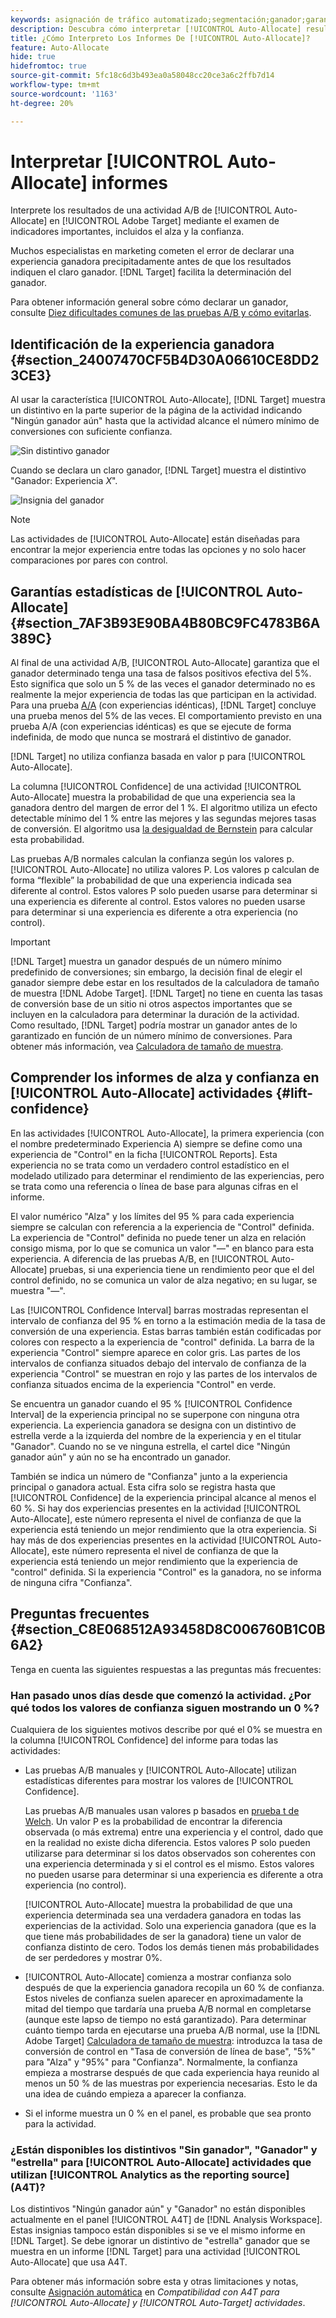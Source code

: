 ```yaml
---
keywords: asignación de tráfico automatizado;segmentación;ganador;garantía estadística;confianza;determinar ganador;alza;confianza;predeterminado;experiencia predeterminada;asignación automática;asignación automática
description: Descubra cómo interpretar [!UICONTROL Auto-Allocate] resultados de actividades A/B, centrándose en indicadores clave como el alza y la confianza.
title: ¿Cómo Interpreto Los Informes De [!UICONTROL Auto-Allocate]?
feature: Auto-Allocate
hide: true
hidefromtoc: true
source-git-commit: 5fc18c6d3b493ea0a58048cc20ce3a6c2ffb7d14
workflow-type: tm+mt
source-wordcount: '1163'
ht-degree: 20%

---
```


# Interpretar [!UICONTROL Auto-Allocate] informes

Interprete los resultados de una actividad A/B de [!UICONTROL Auto-Allocate] en [!UICONTROL Adobe Target] mediante el examen de indicadores importantes, incluidos el alza y la confianza.

Muchos especialistas en marketing cometen el error de declarar una experiencia ganadora precipitadamente antes de que los resultados indiquen el claro ganador. [!DNL Target] facilita la determinación del ganador.

Para obtener información general sobre cómo declarar un ganador, consulte [Diez dificultades comunes de las pruebas A/B y cómo evitarlas](/help/main/c-activities/t-test-ab/common-ab-testing-pitfalls.md).

## Identificación de la experiencia ganadora {#section_24007470CF5B4D30A06610CE8DD23CE3}

Al usar la característica [!UICONTROL Auto-Allocate], [!DNL Target] muestra un distintivo en la parte superior de la página de la actividad indicando &quot;Ningún ganador aún&quot; hasta que la actividad alcance el número mínimo de conversiones con suficiente confianza.

![Sin distintivo ganador](/help/main/c-activities/automated-traffic-allocation/assets/no-winner-new.png)

Cuando se declara un claro ganador, [!DNL Target] muestra el distintivo &quot;Ganador: Experiencia *X*&quot;.

![Insignia del ganador](/help/main/c-activities/automated-traffic-allocation/assets/winner-new.png)

>[!NOTE]
>
>Las actividades de [!UICONTROL Auto-Allocate] están diseñadas para encontrar la mejor experiencia entre todas las opciones y no solo hacer comparaciones por pares con control.

## Garantías estadísticas de [!UICONTROL Auto-Allocate] {#section_7AF3B93E90BA4B80BC9FC4783B6A389C}

Al final de una actividad A/B, [!UICONTROL Auto-Allocate] garantiza que el ganador determinado tenga una tasa de falsos positivos efectiva del 5%. Esto significa que solo un 5 % de las veces el ganador determinado no es realmente la mejor experiencia de todas las que participan en la actividad. Para una prueba [A/A](/help/main/c-activities/t-test-ab/aa-testing.md) (con experiencias idénticas), [!DNL Target] concluye una prueba menos del 5% de las veces. El comportamiento previsto en una prueba A/A (con experiencias idénticas) es que se ejecute de forma indefinida, de modo que nunca se mostrará el distintivo de ganador.

[!DNL Target] no utiliza confianza basada en valor p para [!UICONTROL Auto-Allocate].

La columna [!UICONTROL Confidence] de una actividad [!UICONTROL Auto-Allocate] muestra la probabilidad de que una experiencia sea la ganadora dentro del margen de error del 1 %. El algoritmo utiliza un efecto detectable mínimo del 1 % entre las mejores y las segundas mejores tasas de conversión. El algoritmo usa [la desigualdad de Bernstein](https://en.wikipedia.org/wiki/Bernstein_inequalities_%28probability_theory%29) para calcular esta probabilidad.

Las pruebas A/B normales calculan la confianza según los valores p. [!UICONTROL Auto-Allocate] no utiliza valores P. Los valores p calculan de forma “flexible” la probabilidad de que una experiencia indicada sea diferente al control. Estos valores P solo pueden usarse para determinar si una experiencia es diferente al control. Estos valores no pueden usarse para determinar si una experiencia es diferente a otra experiencia (no control).

>[!IMPORTANT]
>
>[!DNL Target] muestra un ganador después de un número mínimo predefinido de conversiones; sin embargo, la decisión final de elegir el ganador siempre debe estar en los resultados de la calculadora de tamaño de muestra [!DNL Adobe Target]. [!DNL Target] no tiene en cuenta las tasas de conversión base de un sitio ni otros aspectos importantes que se incluyen en la calculadora para determinar la duración de la actividad. Como resultado, [!DNL Target] podría mostrar un ganador antes de lo garantizado en función de un número mínimo de conversiones. Para obtener más información, vea [Calculadora de tamaño de muestra](/help/main/c-activities/t-test-ab/sample-size-determination.md#section_6B8725BD704C4AFE939EF2A6B6E834E6).

## Comprender los informes de alza y confianza en [!UICONTROL Auto-Allocate] actividades {#lift-confidence}

En las actividades [!UICONTROL Auto-Allocate], la primera experiencia (con el nombre predeterminado Experiencia A) siempre se define como una experiencia de &quot;Control&quot; en la ficha [!UICONTROL Reports]. Esta experiencia no se trata como un verdadero control estadístico en el modelado utilizado para determinar el rendimiento de las experiencias, pero se trata como una referencia o línea de base para algunas cifras en el informe.

El valor numérico &quot;Alza&quot; y los límites del 95 % para cada experiencia siempre se calculan con referencia a la experiencia de &quot;Control&quot; definida. La experiencia de &quot;Control&quot; definida no puede tener un alza en relación consigo misma, por lo que se comunica un valor &quot;—&quot; en blanco para esta experiencia. A diferencia de las pruebas A/B, en [!UICONTROL Auto-Allocate] pruebas, si una experiencia tiene un rendimiento peor que el del control definido, no se comunica un valor de alza negativo; en su lugar, se muestra &quot;—&quot;.

Las [!UICONTROL Confidence Interval] barras mostradas representan el intervalo de confianza del 95 % en torno a la estimación media de la tasa de conversión de una experiencia. Estas barras también están codificadas por colores con respecto a la experiencia de &quot;control&quot; definida. La barra de la experiencia &quot;Control&quot; siempre aparece en color gris. Las partes de los intervalos de confianza situados debajo del intervalo de confianza de la experiencia &quot;Control&quot; se muestran en rojo y las partes de los intervalos de confianza situados encima de la experiencia &quot;Control&quot; en verde.

Se encuentra un ganador cuando el 95 % [!UICONTROL Confidence Interval] de la experiencia principal no se superpone con ninguna otra experiencia. La experiencia ganadora se designa con un distintivo de estrella verde a la izquierda del nombre de la experiencia y en el titular &quot;Ganador&quot;. Cuando no se ve ninguna estrella, el cartel dice &quot;Ningún ganador aún&quot; y aún no se ha encontrado un ganador.

También se indica un número de &quot;Confianza&quot; junto a la experiencia principal o ganadora actual. Esta cifra solo se registra hasta que [!UICONTROL Confidence] de la experiencia principal alcance al menos el 60 %. Si hay dos experiencias presentes en la actividad [!UICONTROL Auto-Allocate], este número representa el nivel de confianza de que la experiencia está teniendo un mejor rendimiento que la otra experiencia. Si hay más de dos experiencias presentes en la actividad [!UICONTROL Auto-Allocate], este número representa el nivel de confianza de que la experiencia está teniendo un mejor rendimiento que la experiencia de &quot;control&quot; definida. Si la experiencia &quot;Control&quot; es la ganadora, no se informa de ninguna cifra &quot;Confianza&quot;.

## Preguntas frecuentes {#section_C8E068512A93458D8C006760B1C0B6A2}

Tenga en cuenta las siguientes respuestas a las preguntas más frecuentes:

### Han pasado unos días desde que comenzó la actividad. ¿Por qué todos los valores de confianza siguen mostrando un 0 %?

Cualquiera de los siguientes motivos describe por qué el 0% se muestra en la columna [!UICONTROL Confidence] del informe para todas las actividades:

* Las pruebas A/B manuales y [!UICONTROL Auto-Allocate] utilizan estadísticas diferentes para mostrar los valores de [!UICONTROL Confidence].

  Las pruebas A/B manuales usan valores p basados en [prueba t de Welch](https://en.wikipedia.org/wiki/Welch%27s_t-test). Un valor P es la probabilidad de encontrar la diferencia observada (o más extrema) entre una experiencia y el control, dado que en la realidad no existe dicha diferencia. Estos valores P solo pueden utilizarse para determinar si los datos observados son coherentes con una experiencia determinada y si el control es el mismo. Estos valores no pueden usarse para determinar si una experiencia es diferente a otra experiencia (no control).

  [!UICONTROL Auto-Allocate] muestra la probabilidad de que una experiencia determinada sea una verdadera ganadora en todas las experiencias de la actividad. Solo una experiencia ganadora (que es la que tiene más probabilidades de ser la ganadora) tiene un valor de confianza distinto de cero. Todos los demás tienen más probabilidades de ser perdedores y mostrar 0%.

* [!UICONTROL Auto-Allocate] comienza a mostrar confianza solo después de que la experiencia ganadora recopila un 60 % de confianza. Estos niveles de confianza suelen aparecer en aproximadamente la mitad del tiempo que tardaría una prueba A/B normal en completarse (aunque este lapso de tiempo no está garantizado). Para determinar cuánto tiempo tarda en ejecutarse una prueba A/B normal, use la [!DNL Adobe Target] [Calculadora de tamaño de muestra](/help/main/c-activities/t-test-ab/sample-size-determination.md#section_6B8725BD704C4AFE939EF2A6B6E834E6): introduzca la tasa de conversión de control en &quot;Tasa de conversión de línea de base&quot;, &quot;5%&quot; para &quot;Alza&quot; y &quot;95%&quot; para &quot;Confianza&quot;. Normalmente, la confianza empieza a mostrarse después de que cada experiencia haya reunido al menos un 50 % de las muestras por experiencia necesarias. Esto le da una idea de cuándo empieza a aparecer la confianza.

* Si el informe muestra un 0 % en el panel, es probable que sea pronto para la actividad.

### ¿Están disponibles los distintivos &quot;Sin ganador&quot;, &quot;Ganador&quot; y &quot;estrella&quot; para [!UICONTROL Auto-Allocate] actividades que utilizan [!UICONTROL Analytics as the reporting source] (A4T)?

Los distintivos &quot;Ningún ganador aún&quot; y &quot;Ganador&quot; no están disponibles actualmente en el panel [!UICONTROL A4T] de [!DNL Analysis Workspace]. Estas insignias tampoco están disponibles si se ve el mismo informe en [!DNL Target]. Se debe ignorar un distintivo de &quot;estrella&quot; ganador que se muestra en un informe [!DNL Target] para una actividad [!UICONTROL Auto-Allocate] que usa A4T.

Para obtener más información sobre esta y otras limitaciones y notas, consulte [Asignación automática](/help/main/c-integrating-target-with-mac/a4t/a4t-at-aa.md#aa) en *Compatibilidad con A4T para [!UICONTROL Auto-Allocate] y [!UICONTROL Auto-Target] actividades*.
